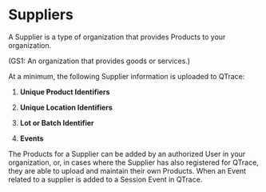 # Suppliers

A Supplier is a type of organization that provides Products to your organization.  

(GS1: An organization that provides goods or services.)

At a minimum, the following Supplier information is uploaded to QTrace:

1. **Unique Product Identifiers**

2. **Unique Location Identifiers**

3. **Lot or Batch Identifier**

4. **Events**

The Products for a Supplier can be added by an authorized User in your organization, or, in cases where the Supplier has also registered for QTrace, they are able to upload and maintain their own Products. When an Event related to a supplier is added to a Session Event in QTrace.
